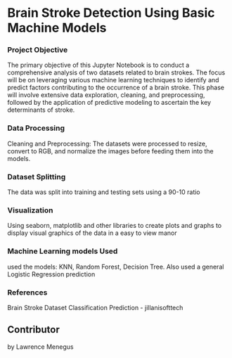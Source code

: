 # Brain Stroke Detection Using Basic Machine Models


### Project Objective
<p> The primary objective of this Jupyter Notebook is to conduct a comprehensive analysis of two datasets related to brain strokes. The focus will be on leveraging various machine learning techniques to identify and predict factors contributing to the occurrence of a brain stroke. This phase will involve extensive data exploration, cleaning, and preprocessing, followed by the application of predictive modeling to ascertain the key determinants of stroke. </p>

### Data Processing
<p> Cleaning and Preprocessing: 
The datasets were processed to resize, convert to RGB, and normalize the images before feeding them into the models.</p>

### Dataset Splitting
<p> The data was split into training and testing sets using a 90-10 ratio </p>

### Visualization 
<p>Using seaborn, matplotlib and other libraries to create plots and graphs to display visual graphics of the data in a easy to view manor</p>

### Machine Learning models Used
<p>used the models: KNN, Random Forest, Decision Tree. Also used a general Logistic Regression prediction</p>

### References
<p> Brain Stroke Dataset Classification Prediction - jillanisofttech </p> 

## Contributor 

<p> by Lawrence Menegus </p>
